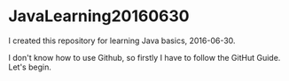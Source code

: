 # JavaLearning20160630
I created this repository for learning Java basics, 2016-06-30.

I don't know how to use Github, so firstly I have to follow the GitHut Guide. Let's begin.
